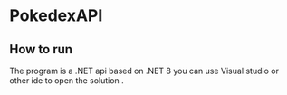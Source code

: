 # PokedexAPI
## How to run
The program is a .NET api based on .NET 8 you can use Visual studio or other ide to open the solution .
